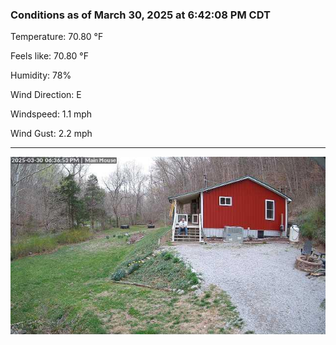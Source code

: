 ### Conditions as of March 30, 2025 at 6:42:08 PM CDT 

Temperature: 70.80 &deg;F

Feels like: 70.80 &deg;F

Humidity: 78%

Wind Direction: E

Windspeed: 1.1 mph

Wind Gust: 2.2 mph

---

<img src="./images/latest.jpeg"/>

